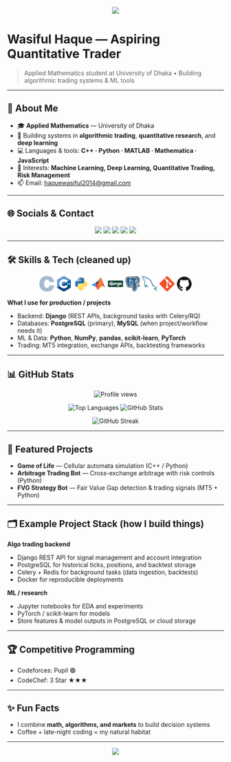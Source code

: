 <p align="center">
  <img src="https://capsule-render.vercel.app/api?type=waving&color=1e90ff&height=250&section=header&text=Wasiful%20Haque&fontSize=60&fontColor=ffffff&animation=fadeIn&fontAlignY=38&desc=Aspiring%20Quantitative%20Trader&descAlignY=55&descAlign=50"/>
</p>

# Wasiful Haque — Aspiring Quantitative Trader

> Applied Mathematics student at University of Dhaka • Building algorithmic trading systems & ML tools

---

## 🔭 About Me
- 🎓 **Applied Mathematics** — University of Dhaka  
- 💼 Building systems in **algorithmic trading**, **quantitative research**, and **deep learning**  
- 💻 Languages & tools: **C++ · Python · MATLAB · Mathematica · JavaScript**  
- 🧠 Interests: **Machine Learning, Deep Learning, Quantitative Trading, Risk Management**  
- 📫 Email: haquewasiful2014@gmail.com

---

## 🌐 Socials & Contact

<p align="center">
  <a href="mailto:haquewasiful2014@gmail.com" target="_blank"><img src="https://img.shields.io/badge/Gmail-1e90ff?style=for-the-badge&logo=gmail&logoColor=white"/></a>
  <a href="https://www.facebook.com/Black.Goku01/" target="_blank"><img src="https://img.shields.io/badge/Facebook-1e90ff?style=for-the-badge&logo=facebook&logoColor=white"/></a>
  <a href="https://github.com/haqueWasif" target="_blank"><img src="https://img.shields.io/badge/GitHub-1e90ff?style=for-the-badge&logo=github&logoColor=white"/></a>
  <a href="https://codeforces.com/profile/HaqueWasif" target="_blank"><img src="https://img.shields.io/badge/Codeforces-1e90ff?style=for-the-badge&logo=codeforces&logoColor=white"/></a>
  <a href="https://www.codechef.com/users/haquewasif01" target="_blank"><img src="https://img.shields.io/badge/CodeChef-1e90ff?style=for-the-badge&logo=codechef&logoColor=white"/></a>
</p>

---

## 🛠️ Skills & Tech (cleaned up)

<p align="center">
  <img alt="C" src="https://raw.githubusercontent.com/devicons/devicon/master/icons/c/c-original.svg" width="36" height="36"/>
  <img alt="C++" src="https://raw.githubusercontent.com/devicons/devicon/master/icons/cplusplus/cplusplus-original.svg" width="36" height="36"/>
  <img alt="Python" src="https://raw.githubusercontent.com/devicons/devicon/master/icons/python/python-original.svg" width="36" height="36"/>
  <img alt="MATLAB" src="https://raw.githubusercontent.com/devicons/devicon/master/icons/matlab/matlab-original.svg" width="36" height="36"/>
  <img alt="Django" src="https://raw.githubusercontent.com/devicons/devicon/master/icons/django/django-original.svg" width="36" height="36"/>
  <img alt="PostgreSQL" src="https://raw.githubusercontent.com/devicons/devicon/master/icons/postgresql/postgresql-original.svg" width="36" height="36"/>
  <img alt="MySQL" src="https://raw.githubusercontent.com/devicons/devicon/master/icons/mysql/mysql-original.svg" width="36" height="36"/>
  <img alt="Git" src="https://raw.githubusercontent.com/devicons/devicon/master/icons/git/git-original.svg" width="36" height="36"/>
  <img alt="GitHub" src="https://raw.githubusercontent.com/devicons/devicon/master/icons/github/github-original.svg" width="36" height="36"/>
</p>

**What I use for production / projects**
- Backend: **Django** (REST APIs, background tasks with Celery/RQ)
- Databases: **PostgreSQL** (primary), **MySQL** (when project/workflow needs it)
- ML & Data: **Python**, **NumPy**, **pandas**, **scikit-learn**, **PyTorch**
- Trading: MT5 integration, exchange APIs, backtesting frameworks

---

## 📊 GitHub Stats

<p align="center">
  <img src="https://komarev.com/ghpvc/?username=haqueWasif&label=Profile%20views&color=1e90ff&style=flat" alt="Profile views" />
</p>

<p align="center">
  <img src="https://github-readme-stats.vercel.app/api/top-langs?username=haqueWasif&show_icons=true&locale=en&layout=compact&theme=tokyonight&hide_border=true&title_color=1e90ff" alt="Top Languages" height="160"/>
  <img src="https://github-readme-stats.vercel.app/api?username=haqueWasif&show_icons=true&locale=en&theme=tokyonight&hide_border=true&title_color=1e90ff&icon_color=1e90ff" alt="GitHub Stats" height="160"/>
</p>

<p align="center">
  <img src="https://github-readme-streak-stats.herokuapp.com/?user=haqueWasif&theme=tokyonight&hide_border=true&ring=1e90ff&currStreakLabel=1e90ff" alt="GitHub Streak" height="170"/>
</p>

---

## 🚀 Featured Projects

- **Game of Life** — Cellular automata simulation (C++ / Python)  
- **Arbitrage Trading Bot** — Cross-exchange arbitrage with risk controls (Python)  
- **FVG Strategy Bot** — Fair Value Gap detection & trading signals (MT5 + Python)

---

## 🗂️ Example Project Stack (how I build things)

**Algo trading backend**
- Django REST API for signal management and account integration  
- PostgreSQL for historical ticks, positions, and backtest storage  
- Celery + Redis for background tasks (data ingestion, backtests)  
- Docker for reproducible deployments

**ML / research**
- Jupyter notebooks for EDA and experiments  
- PyTorch / scikit-learn for models  
- Store features & model outputs in PostgreSQL or cloud storage

---

## 🏆 Competitive Programming
- Codeforces: Pupil 🟢  
- CodeChef: 3 Star ★★★

---

## ✨ Fun Facts
- I combine **math, algorithms, and markets** to build decision systems  
- Coffee + late-night coding = my natural habitat

---

<p align="center">
  <img src="https://capsule-render.vercel.app/api?type=waving&color=1e90ff&height=120&section=footer"/>
</p>
